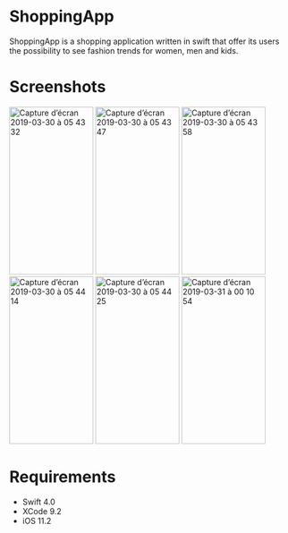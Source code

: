 # ShoppingApp

ShoppingApp is a shopping application written in swift that offer its users the possibility to see fashion trends for women, men and kids.

# Screenshots

<img width="150" height="300" alt="Capture d’écran 2019-03-30 à 05 43 32" src="https://user-images.githubusercontent.com/39087448/55271655-b40d4100-52b0-11e9-8bf1-c2955b7af9e9.png"> <img width="150" height="300" alt="Capture d’écran 2019-03-30 à 05 43 47" src="https://user-images.githubusercontent.com/39087448/55271665-d30bd300-52b0-11e9-9a74-590c451f0f74.png"> <img width="150" height="300" alt="Capture d’écran 2019-03-30 à 05 43 58" src="https://user-images.githubusercontent.com/39087448/55271673-fafb3680-52b0-11e9-8a50-de4a37ddec0e.png"> <img width="150" height="300" alt="Capture d’écran 2019-03-30 à 05 44 14" src="https://user-images.githubusercontent.com/39087448/55271685-1403e780-52b1-11e9-8cd8-762e3c9bf475.png"> <img width="150" height="300" alt="Capture d’écran 2019-03-30 à 05 44 25" src="https://user-images.githubusercontent.com/39087448/55271694-31d14c80-52b1-11e9-874e-1b1e9560b17f.png"> <img width="150" height="300" alt="Capture d’écran 2019-03-31 à 00 10 54" src="https://user-images.githubusercontent.com/39087448/55282705-3d248680-534a-11e9-89ba-87554fe1e022.png">

# Requirements

* Swift 4.0
* XCode 9.2
* iOS 11.2
